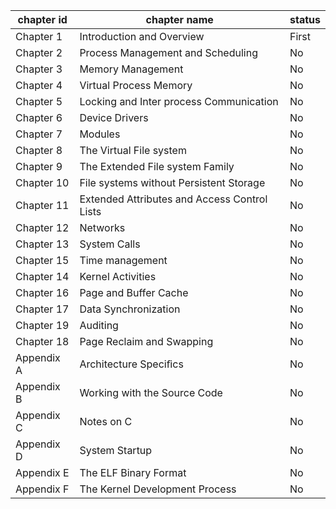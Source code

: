|chapter id | chapter name | status |
|-----------|--------------|--------|
| Chapter 1 | Introduction and Overview | First |
| Chapter 2 | Process Management and Scheduling |No|
| Chapter 3 | Memory Management | No |
| Chapter 4 | Virtual Process Memory| No |
| Chapter 5 | Locking and Inter process Communication| No |
| Chapter 6 | Device Drivers | No |
| Chapter 7 | Modules | No |
| Chapter 8 | The Virtual File system | No |
| Chapter 9 | The Extended File system Family | No |
| Chapter 10 | File systems without Persistent Storage | No |
| Chapter 11 | Extended Attributes and Access Control Lists | No |
| Chapter 12 | Networks | No |
| Chapter 13 | System Calls | No |
| Chapter 15 | Time management | No |
| Chapter 14 | Kernel Activities | No |
| Chapter 16 | Page and Buffer Cache | No |
| Chapter 17 | Data Synchronization | No |
| Chapter 19 | Auditing | No |
| Chapter 18 | Page Reclaim and Swapping | No |
| Appendix A | Architecture Speciﬁcs | No |
| Appendix B | Working with the Source Code | No |
| Appendix C | Notes on C | No |
| Appendix D | System Startup | No |
| Appendix E | The ELF Binary Format | No |
| Appendix F | The Kernel Development Process | No |
